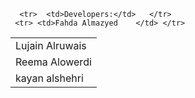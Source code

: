 <table>

      <tr>  <td>Developers:</td>   </tr>
     <tr> <td>Fahda Almazyed    </td> </tr>
  <tr> <td> Lujain Alruwais  </td> </tr>
  <tr>  <td> Reema Alowerdi   </td></tr>
  <tr>   <td> kayan alshehri   </td> </tr>



 </table>
